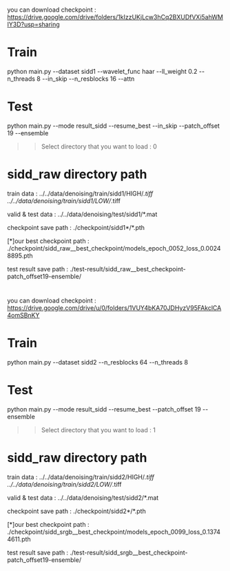 # <Track1-rawRGB>
you can download checkpoint : https://drive.google.com/drive/folders/1kIzzUKjLcw3hCq2BXUDfVXi5ahWMIY3D?usp=sharing

# Train 
python main.py --dataset sidd1 --wavelet_func haar --ll_weight 0.2 --n_threads 8 --in_skip --n_resblocks 16 --attn

# Test
python main.py --mode result_sidd --resume_best --in_skip --patch_offset 19 --ensemble
>>Select directory that you want to load : 0

# sidd_raw directory path
train data : 
../../data/denoising/train/sidd1/HIGH/*.tiff
../../data/denoising/train/sidd1/LOW/*.tiff

valid & test data : 
../../data/denoising/test/sidd1/*.mat

checkpoint save path : 
./checkpoint/sidd1*/*.pth

[*]our best checkpoint path : 
./checkpoint/sidd_raw__best_checkpoint/models_epoch_0052_loss_0.00248895.pth

test result save path : 
./test-result/sidd_raw__best_checkpoint-patch_offset19-ensemble/


# <Track2-sRGB>
you can download checkpoint : https://drive.google.com/drive/u/0/folders/1VUY4bKA70JDHyzV95FAkclCA4omSBnKY

# Train 
python main.py --dataset sidd2 --n_resblocks 64 --n_threads 8

# Test
python main.py --mode result_sidd --resume_best --patch_offset 19 --ensemble
>>Select directory that you want to load : 1

# sidd_raw directory path
train data : 
../../data/denoising/train/sidd2/HIGH/*.tiff
../../data/denoising/train/sidd2/LOW/*.tiff

valid & test data : 
../../data/denoising/test/sidd2/*.mat

checkpoint save path : 
./checkpoint/sidd2*/*.pth

[*]our best checkpoint path : 
./checkpoint/sidd_srgb__best_checkpoint/models_epoch_0099_loss_0.13744611.pth

test result save path : 
./test-result/sidd_srgb__best_checkpoint-patch_offset19-ensemble/